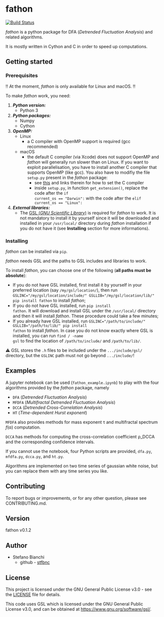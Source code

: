# fathon

[![Build Status](https://travis-ci.org/stfbnc/fathon.svg?branch=master)](https://travis-ci.org/stfbnc/fathon)

*fathon* is a python package for DFA (*Detrended Fluctuation Analysis*) and related algorithms.

It is mostly written in Cython and C in order to speed up computations.

## Getting started

### Prerequisites

:bangbang: At the moment, *fathon* is only available for Linux and macOS. :bangbang:

To make *fathon* work, you need:

1. **_Python version:_**
   - Python 3
2. **_Python packages:_**
   - Numpy
   - Cython
3. **_OpenMP:_**
   - Linux
     - a C compiler with OpenMP support is required (gcc recommended)
   - macOS
     - the default C compiler (via Xcode) does not support OpenMP and *fathon* will generally run slower than on Linux. If you want to exploit parallelisation, you have to install another C compiler that supports OpenMP (like gcc). You also have to modifiy the file <code>setup.py</code> present in the *fathon* package:
       - see [this](https://stackoverflow.com/questions/54776301/cython-prange-is-repeating-not-parallelizing) and links therein for how to set the C compiler
       - inside <code>setup.py</code>, in function <code>get_extension()</code>, replace the code after the <code>if current_os == "Darwin":</code> with the code after the <code>elif current_os == "Linux":</code>
4. **_External libraries:_**
   - The [GSL (*GNU Scientific Library*)](https://www.gnu.org/software/gsl/) is required for *fathon* to work. It is not mandatory to install it by yourself since it will be downloaded and installed in your <code>/usr/local/</code> directory during *fathon* installation if you do not have it (see **Installing** section for more informations).

### Installing

*fathon* can be installed via <code>pip</code>.

*fathon* needs GSL and the paths to GSL includes and libraries to work.

To install *fathon*, you can choose one of the following (**all paths must be absolute**):

- If you do not have GSL installed, first install it by yourself in your preferred location (say <code>/my/gsl/location/</code>), then run <code>GSLINC="/my/gsl/location/include/" GSLLIB="/my/gsl/location/lib/" pip install fathon</code> to install *fathon*;
- If you do not have GSL installed, run <code>pip install fathon</code>. It will download and install GSL under the <code>/usr/local/</code> directory and then it will install *fathon*. These procedure could take a few minutes;
- If you already have GSL installed, run <code>GSLINC="/path/to/include/" GSLLIB="/path/to/lib/" pip install fathon</code> to install *fathon*. In case you do not know exactly where GSL is installed, you can run <code>find / -name gsl</code> to find the location of <code>/path/to/include/</code> and <code>/path/to/lib/</code>.

:warning: GSL stores the <code>.h</code> files to be included under the <code>.../include/gsl/</code> directory, but the <code>GSLINC</code> path must not go beyond <code>.../include/</code>!

## Examples

A jupyter notebook can be used (<code>fathon_example.ipynb</code>) to play with the four algorithms provided by the *fathon* package, namely

- <code>DFA</code> (*Detrended Fluctuation Analysis*)
- <code>MFDFA</code> (*Multifractal Detrended Fluctuation Analysis*)
- <code>DCCA</code> (*Detrended Cross-Correlation Analysis*)
- <code>HT</code> (*Time-dependent Hurst exponent*)

<code>MFDFA</code> also provides methods for mass exponent τ and multifractal spectrum *f*(α) computation.

<code>DCCA</code> has methods for computing the cross-correlation coefficient ρ_DCCA and the corresponding confidence intervals.

If you cannot use the notebook, four Python scripts are provided, <code>dfa.py</code>, <code>mfdfa.py</code>, <code>dcca.py</code>, and <code>ht.py</code>.

Algorithms are implemented on two time series of gaussian white noise, but you can replace them with any time series you like.

## Contributing

To report bugs or improvements, or for any other question, please see CONTRIBUTING.md. 

## Version

fathon v0.1.2

## Author

- Stefano Bianchi
  - github - [stfbnc](https://github.com/stfbnc)

## License

This project is licensed under the GNU General Public License v3.0 - see the [LICENSE](https://github.com/stfbnc/fathon/blob/master/LICENSE) file for details.

This code uses GSL which is licensed under the GNU General Public License v3.0, and can be obtained at https://www.gnu.org/software/gsl/.